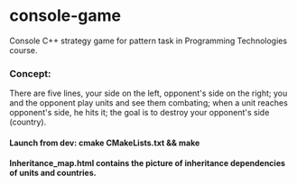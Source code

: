 # console-game
Console C++ strategy game for pattern task in Programming Technologies course.

### Concept:
There are five lines, your side on the left, opponent's side on the right; you and the opponent play units and see them combating; when a unit reaches opponent's side, he hits it; the goal is to destroy your opponent's side (country).

#### Launch from dev: cmake CMakeLists.txt && make

#### Inheritance_map.html contains the picture of inheritance dependencies of units and countries.
